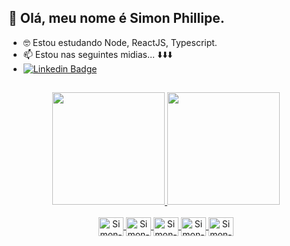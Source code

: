 ## 👋 Olá, meu nome é Simon Phillipe.
- 🤓 Estou estudando Node, ReactJS, Typescript. 
- 📫 Estou nas seguintes midias... ⬇️⬇️⬇️
-  [![Linkedin Badge](https://img.shields.io/badge/-LinkedIn-blue?style=flat-square&logo=Linkedin&logoColor=white&link=https://www.linkedin.com/in/simon-m-6719b9209/)](https://www.linkedin.com/in/simon-m-6719b9209/)

##

<div align="center">
  <a href="https://github.com/rafaballerini">
  <img height="180em" src="https://github-readme-stats.vercel.app/api?username=phillipesimon&show_icons=true&theme=dark&include_all_commits=true&count_private=true"/>
  <img height="180em" src="https://github-readme-stats.vercel.app/api/top-langs/?username=phillipesimon&layout=compact&langs_count=7&theme=dark"/>
</div>
  
<div align="center" style="display: inline_block"><br>
  <img align="center" alt="Simon-Js" height="30" width="40" src="https://cdn.jsdelivr.net/gh/devicons/devicon/icons/javascript/javascript-original.svg">
  <img align="center" alt="Simon-Ty" height="30" width="40" src="https://cdn.jsdelivr.net/gh/devicons/devicon/icons/typescript/typescript-plain.svg">
  <img align="center" alt="Simon-Nd" height="30" width="40" src="https://cdn.jsdelivr.net/gh/devicons/devicon/icons/nodejs/nodejs-plain.svg">
  <img align="center" alt="Simon-Rc" height="30" width="40" src="https://cdn.jsdelivr.net/gh/devicons/devicon/icons/react/react-original.svg">
  <img align="center" alt="Simon-Nx" height="30" width="40" src="https://cdn.jsdelivr.net/gh/devicons/devicon/icons/nextjs/nextjs-line.svg">
</div>
  
##

<!---
phillipesimon/phillipesimon is a ✨ special ✨ repository because its `README.md` (this file) appears on your GitHub profile.
You can click the Preview link to take a look at your changes.
--->
